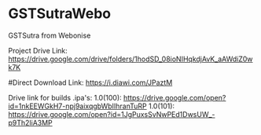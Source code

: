 # GSTSutraWebo
GSTSutra from Webonise

Project Drive Link: https://drive.google.com/drive/folders/1hodSD_08ioNIHqkdjAvK_aAWdiZ0wk7K

#Direct Download Link: https://i.diawi.com/JPaztM

Drive link for builds .ipa's:
1.0(100): https://drive.google.com/open?id=1nkEEWGkH7-npj9aixqgbWbIIhranTuRP
1.0(101): https://drive.google.com/open?id=1JgPuxsSvNwPEd1DwsUW_-p9Th2liA3MP